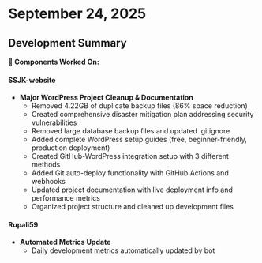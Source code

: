 # September 24, 2025

## Development Summary

**🔧 Components Worked On:**

#### **SSJK-website**
- **Major WordPress Project Cleanup & Documentation**
  - Removed 4.22GB of duplicate backup files (86% space reduction)
  - Created comprehensive disaster mitigation plan addressing security vulnerabilities
  - Removed large database backup files and updated .gitignore
  - Added complete WordPress setup guides (free, beginner-friendly, production deployment)
  - Created GitHub-WordPress integration setup with 3 different methods
  - Added Git auto-deploy functionality with GitHub Actions and webhooks
  - Updated project documentation with live deployment info and performance metrics
  - Organized project structure and cleaned up development files

#### **Rupali59**
- **Automated Metrics Update**
  - Daily development metrics automatically updated by bot
